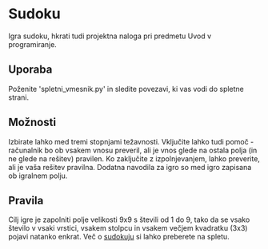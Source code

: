 # Sudoku
Igra sudoku, hkrati tudi projektna naloga pri predmetu Uvod v programiranje.

## Uporaba
Poženite 'spletni_vmesnik.py' in sledite povezavi, ki vas vodi do spletne strani. 

## Možnosti
Izbirate lahko med tremi stopnjami težavnosti. Vključite lahko tudi pomoč -
računalnik bo ob vsakem vnosu preveril, ali je vnos glede na ostala polja
(in ne glede na rešitev) pravilen.
Ko zaključite z izpolnjevanjem, lahko preverite, ali je vaša rešitev pravilna.
Dodatna navodila za igro so med igro zapisana ob igralnem polju. 

## Pravila
Cilj igre je zapolniti polje velikosti 9x9 s števili od 1 do 9, tako da se vsako 
število v vsaki vrstici, vsakem stolpcu in vsakem večjem kvadratku (3x3) pojavi
natanko enkrat. 
Več o [sudokuju](https://sl.wikipedia.org/wiki/Sudoku) si lahko preberete na spletu. 

